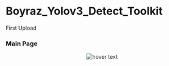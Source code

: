 # Boyraz_Yolov3_Detect_Toolkit
 First Upload


<p align="center"><h3>Main Page</h3></p>
<p align="center">
  <img src="https://user-images.githubusercontent.com/82450697/115584156-3a9b7d80-a2d3-11eb-9083-d2b9186d91da.PNG"  title="hover text">
</p>


